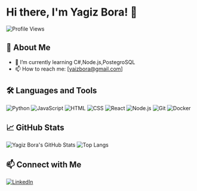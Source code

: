 # Hi there, I'm Yagiz Bora! 👋

![Profile Views](https://komarev.com/ghpvc/?username=yagizbora&color=blue)

## 🚀 About Me

- 🌱 I’m currently learning C#,Node.js,PostegroSQL
- 📫 How to reach me: [yaizbora@gmail.com]

## 🛠️ Languages and Tools

![Python](https://img.shields.io/badge/-Python-000?&logo=Python)
![JavaScript](https://img.shields.io/badge/-JavaScript-000?&logo=JavaScript)
![HTML](https://img.shields.io/badge/-HTML-000?&logo=HTML5)
![CSS](https://img.shields.io/badge/-CSS-000?&logo=CSS3)
![React](https://img.shields.io/badge/-React-000?&logo=React)
![Node.js](https://img.shields.io/badge/-Node.js-000?&logo=Node.js)
![Git](https://img.shields.io/badge/-Git-000?&logo=Git)
![Docker](https://img.shields.io/badge/-Docker-000?&logo=Docker)

## 📈 GitHub Stats

![Yagiz Bora's GitHub Stats](https://github-readme-stats.vercel.app/api?username=yagizbora&show_icons=true&theme=radical)
![Top Langs](https://github-readme-stats.vercel.app/api/top-langs/?username=yagizbora&layout=compact&theme=radical)

## 📫 Connect with Me

[![LinkedIn](https://img.shields.io/badge/-LinkedIn-000?&logo=LinkedIn)](https://www.linkedin.com/in/-yagiz-bora-yamali-/)

